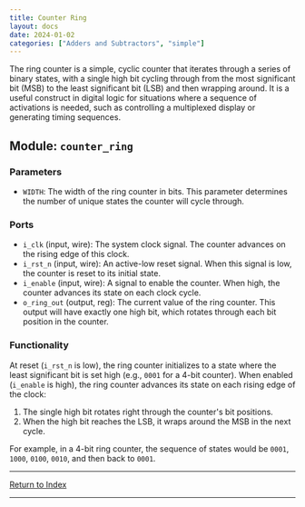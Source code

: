 ```yaml
---
title: Counter Ring
layout: docs
date: 2024-01-02
categories: ["Adders and Subtractors", "simple"]
---
```


The ring counter is a simple, cyclic counter that iterates through a series of binary states, with a single high bit cycling through from the most significant bit (MSB) to the least significant bit (LSB) and then wrapping around. It is a useful construct in digital logic for situations where a sequence of activations is needed, such as controlling a multiplexed display or generating timing sequences.

## Module: `counter_ring`

### Parameters

- `WIDTH`: The width of the ring counter in bits. This parameter determines the number of unique states the counter will cycle through.

### Ports

- `i_clk` (input, wire): The system clock signal. The counter advances on the rising edge of this clock.
- `i_rst_n` (input, wire): An active-low reset signal. When this signal is low, the counter is reset to its initial state.
- `i_enable` (input, wire): A signal to enable the counter. When high, the counter advances its state on each clock cycle.
- `o_ring_out` (output, reg): The current value of the ring counter. This output will have exactly one high bit, which rotates through each bit position in the counter.

### Functionality

At reset (`i_rst_n` is low), the ring counter initializes to a state where the least significant bit is set high (e.g., `0001` for a 4-bit counter). When enabled (`i_enable` is high), the ring counter advances its state on each rising edge of the clock:

1. The single high bit rotates right through the counter's bit positions.
2. When the high bit reaches the LSB, it wraps around the MSB in the next cycle.

For example, in a 4-bit ring counter, the sequence of states would be `0001`, `1000`, `0100`, `0010`, and then back to `0001`.

---

[Return to Index](/docs/mark_down/rtl/)

---

